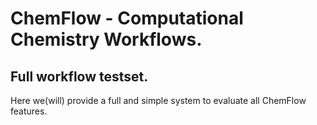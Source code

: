 # ChemFlow - Computational Chemistry Workflows.
## Full workflow testset.
Here we(will) provide a full and simple system to evaluate all ChemFlow features.



